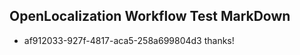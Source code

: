 ## OpenLocalization Workflow Test MarkDown
* af912033-927f-4817-aca5-258a699804d3 thanks!

<!--HONumber=Feb17_HO2-->


